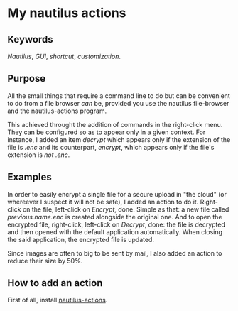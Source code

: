 <!-- Time-stamp: <2013-04-15 16:31:39 leo> -->

My nautilus actions
===================

Keywords
--------

*Nautilus*, *GUI*, *shortcut*, *customization*.


Purpose
-------

All the small things that require a command line to do but can be
convenient to do from a file browser *can* be, provided you use the
nautilus file-browser and the nautilus-actions program.

This achieved throught the addition of commands in the right-click
menu. They can be configured so as to appear only in a given
context. For instance, I added an item _decrypt_ which appears only if
the extension of the file is _.enc_ and its counterpart, _encrypt_,
which appears only if the file's extension is *not* _.enc_.


Examples
--------

In order to easily encrypt a single file for a secure upload in "the
cloud" (or whereever I suspect it will not be safe), I added an action
to do it. Right-click on the file, left-click on _Encrypt_,
done. Simple as that: a new file called _previous.name.enc_ is created
alongside the original one. And to open the encrypted file,
right-click, left-click on _Decrypt_, done: the file is decrypted and
then opened with the default application automatically. When closing
the said application, the encrypted file is updated.

Since images are often to big to be sent by mail, I also added an
action to reduce their size by 50%.

How to add an action
--------------------

First of all, install
[nautilus-actions](http://www.grumz.net/index.php?q=taxonomy/term/2/9&PHPSESSID=136f06e74b6d25057331972a9c05e4fc).
